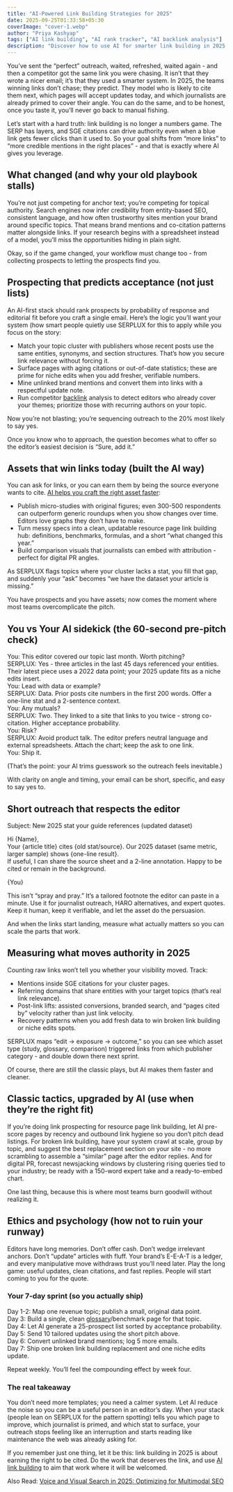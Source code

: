 ```yaml
---
title: "AI-Powered Link Building Strategies for 2025"
date: 2025-09-25T01:33:58+05:30
coverImage: "cover-1.webp"
author: "Priya Kashyap"
tags: ["AI link building", "AI rank tracker", "AI backlink analysis"]
description: "Discover how to use AI for smarter link building in 2025. From AI backlink analysis to personalized outreach and rank tracking, learn strategies that build authority and boost rankings."
---
```


You’ve sent the “perfect” outreach, waited, refreshed, waited again - and then a competitor got the same link you were chasing. It isn’t that they wrote a nicer email; it’s that they used a smarter system. In 2025, the teams winning links don’t chase; they predict. They model who is likely to cite them next, which pages will accept updates today, and which journalists are already primed to cover their angle. You can do the same, and to be honest, once you taste it, you’ll never go back to manual fishing.

Let’s start with a hard truth: link building is no longer a numbers game. The SERP has layers, and SGE citations can drive authority even when a blue link gets fewer clicks than it used to. So your goal shifts from “more links” to “more credible mentions in the right places” - and that is exactly where AI gives you leverage.

## What changed (and why your old playbook stalls)

You’re not just competing for anchor text; you’re competing for topical authority. Search engines now infer credibility from entity-based SEO, consistent language, and how often trustworthy sites mention your brand around specific topics. That means brand mentions and co-citation patterns matter alongside links. If your research begins with a spreadsheet instead of a model, you’ll miss the opportunities hiding in plain sight.

Okay, so if the game changed, your workflow must change too - from collecting prospects to letting the prospects find you.

## Prospecting that predicts acceptance (not just lists)

An AI-first stack should rank prospects by probability of response and editorial fit before you craft a single email. Here’s the logic you’ll want your system (how smart people quietly use SERPLUX for this to apply while you focus on the story:

- Match your topic cluster with publishers whose recent posts use the same entities, synonyms, and section structures. That’s how you secure link relevance without forcing it.
- Surface pages with aging citations or out-of-date statistics; these are prime for niche edits when you add fresher, verifiable numbers.
- Mine unlinked brand mentions and convert them into links with a respectful update note.
- Run competitor [backlink](https://blog.serplux.com/high-quality-backlinks-2025-strategies/) analysis to detect editors who already cover your themes; prioritize those with recurring authors on your topic.

Now you’re not blasting; you’re sequencing outreach to the 20% most likely to say yes.

Once you know who to approach, the question becomes what to offer so the editor’s easiest decision is “Sure, add it.”

## Assets that win links today (built the AI way)

You can ask for links, or you can earn them by being the source everyone wants to cite. [AI helps you craft the right asset faster](https://blog.serplux.com/chatgpt-for-seo-10-ways-boost-rankings-with-ai/):

- Publish micro-studies with original figures; even 300-500 respondents can outperform generic roundups when you show changes over time. Editors love graphs they don’t have to make.
- Turn messy specs into a clean, updatable resource page link building hub: definitions, benchmarks, formulas, and a short “what changed this year.”
- Build comparison visuals that journalists can embed with attribution - perfect for digital PR angles.

As SERPLUX flags topics where your cluster lacks a stat, you fill that gap, and suddenly your “ask” becomes “we have the dataset your article is missing.”

You have prospects and you have assets; now comes the moment where most teams overcomplicate the pitch.

## You vs Your AI sidekick (the 60-second pre-pitch check)

You: This editor covered our topic last month. Worth pitching?  
SERPLUX: Yes - three articles in the last 45 days referenced your entities. Their latest piece uses a 2022 data point; your 2025 update fits as a niche edits insert.  
You: Lead with data or example?  
SERPLUX: Data. Prior posts cite numbers in the first 200 words. Offer a one-line stat and a 2-sentence context.  
You: Any mutuals?  
SERPLUX: Two. They linked to a site that links to you twice - strong co-citation. Higher acceptance probability.  
You: Risk?  
SERPLUX: Avoid product talk. The editor prefers neutral language and external spreadsheets. Attach the chart; keep the ask to one link.  
You: Ship it.

(That’s the point: your AI trims guesswork so the outreach feels inevitable.)

With clarity on angle and timing, your email can be short, specific, and easy to say yes to.

## Short outreach that respects the editor

Subject: New 2025 stat your guide references (updated dataset)

Hi {Name},  
Your {article title} cites {old stat/source}. Our 2025 dataset (same metric, larger sample) shows {one-line result}.  
If useful, I can share the source sheet and a 2-line annotation. Happy to be cited or remain in the background.

{You}

This isn’t “spray and pray.” It’s a tailored footnote the editor can paste in a minute. Use it for journalist outreach, HARO alternatives, and expert quotes. Keep it human, keep it verifiable, and let the asset do the persuasion.

And when the links start landing, measure what actually matters so you can scale the parts that work.

## Measuring what moves authority in 2025

Counting raw links won’t tell you whether your visibility moved. Track:

- Mentions inside SGE citations for your cluster pages.
- Referring domains that share entities with your target topics (that’s real link relevance).
- Post-link lifts: assisted conversions, branded search, and “pages cited by” velocity rather than just link velocity.
- Recovery patterns when you add fresh data to win broken link building or niche edits spots.

SERPLUX maps “edit → exposure → outcome,” so you can see which asset type (study, glossary, comparison) triggered links from which publisher category - and double down there next sprint.

Of course, there are still the classic plays, but AI makes them faster and cleaner.

## Classic tactics, upgraded by AI (use when they’re the right fit)

If you’re doing link prospecting for resource page link building, let AI pre-score pages by recency and outbound link hygiene so you don’t pitch dead listings. For broken link building, have your system crawl at scale, group by topic, and suggest the best replacement section on your site - no more scrambling to assemble a “similar” page after the editor replies. And for digital PR, forecast newsjacking windows by clustering rising queries tied to your industry; be ready with a 150-word expert take and a ready-to-embed chart.

One last thing, because this is where most teams burn goodwill without realizing it.

## Ethics and psychology (how not to ruin your runway)

Editors have long memories. Don’t offer cash. Don’t wedge irrelevant anchors. Don’t “update” articles with fluff. Your brand’s E-E-A-T is a ledger, and every manipulative move withdraws trust you’ll need later. Play the long game: useful updates, clean citations, and fast replies. People will start coming to you for the quote.

### Your 7-day sprint (so you actually ship)

Day 1-2: Map one revenue topic; publish a small, original data point.  
Day 3: Build a single, clean [glossary](https://serplux.com/glossary/)/benchmark page for that topic.  
Day 4: Let AI generate a 25-prospect list sorted by acceptance probability.  
Day 5: Send 10 tailored updates using the short pitch above.  
Day 6: Convert unlinked brand mentions; log 5 more emails.  
Day 7: Ship one broken link building replacement and one niche edits update.

Repeat weekly. You’ll feel the compounding effect by week four.

### The real takeaway

You don’t need more templates; you need a calmer system. Let AI reduce the noise so you can be a useful person in an editor’s day. When your stack (people lean on SERPLUX for the pattern spotting) tells you which page to improve, which journalist is primed, and which stat to surface, your outreach stops feeling like an interruption and starts reading like maintenance the web was already asking for.

If you remember just one thing, let it be this: link building in 2025 is about earning the right to be cited. Do the work that deserves the link, and use [AI link building](https://serplux.com/agents/backlink-ideas-generator) to aim that work where it will be welcomed.

Also Read: [Voice and Visual Search in 2025: Optimizing for Multimodal SEO](https://blog.serplux.com/voice-visual-search-2025-multimodal-seo/)
